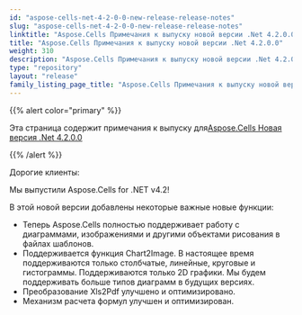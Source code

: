 ```yaml
---
id: "aspose-cells-net-4-2-0-0-new-release-release-notes"
slug: "aspose-cells-net-4-2-0-0-new-release-release-notes"
linktitle: "Aspose.Cells Примечания к выпуску новой версии .Net 4.2.0.0"
title: "Aspose.Cells Примечания к выпуску новой версии .Net 4.2.0.0"
weight: 310
description: "Aspose.Cells Примечания к выпуску новой версии .Net 4.2.0.0 – the latest updates and fixes."
type: "repository"
layout: "release"
family_listing_page_title: "Aspose.Cells Примечания к выпуску новой версии .Net 4.2.0.0"
---
```

{{% alert color="primary" %}} 

 Эта страница содержит примечания к выпуску для[Aspose.Cells Новая версия .Net 4.2.0.0](https://releases.aspose.com/cells/net/new-releases/aspose.cells-.net-4.2.0.0-new-release/)

{{% /alert %}} 

 Дорогие клиенты:

 Мы выпустили Aspose.Cells for .NET v4.2!

 В этой новой версии добавлены некоторые важные новые функции:

- Теперь Aspose.Cells полностью поддерживает работу с диаграммами, изображениями и другими объектами рисования в файлах шаблонов.
- Поддерживается функция Chart2Image. В настоящее время поддерживаются только столбчатые, линейные, круговые и гистограммы. Поддерживаются только 2D графики. Мы будем поддерживать больше типов диаграмм в будущих версиях.
- Преобразование Xls2Pdf улучшено и оптимизировано.
- Механизм расчета формул улучшен и оптимизирован.
